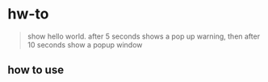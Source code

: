 # hw-to

>show hello world.  after 5 seconds shows a pop up warning, then after 10 seconds show a popup window

## how to use
